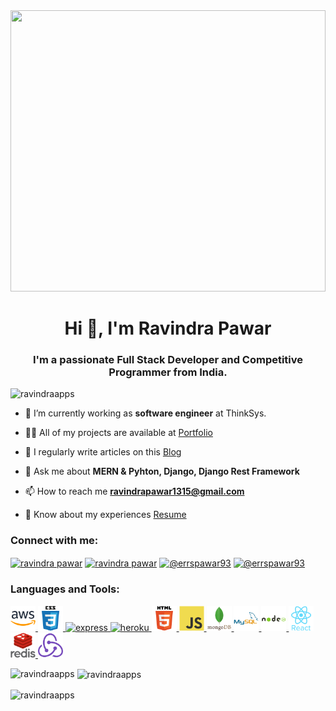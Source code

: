 <img style="width:100%; height:450px;" class="img" src="https://media2.giphy.com/media/qgQUggAC3Pfv687qPC/giphy.gif" alt="">
<h1 align="center">Hi 👋, I'm Ravindra Pawar</h1>
<h3 align="center">I'm a passionate Full Stack Developer and Competitive Programmer from India.</h3>

<p align="left"> <img src="https://komarev.com/ghpvc/?username=ravindraapps&label=Profile%20views&color=0e75b6&style=flat" alt="ravindraapps" /> </p>

- 🌱 I’m currently working as **software engineer** at ThinkSys.

- 👨‍💻 All of my projects are available at [Portfolio](https://pawar-ravindra-apps.netlify.app/)

- 📝 I regularly write articles on this [Blog](https://medium.com/@errspawar93)

- 💬 Ask me about **MERN & Pyhton, Django, Django Rest Framework**

- 📫 How to reach me **ravindrapawar1315@gmail.com**

- 📄 Know about my experiences [Resume](https://drive.google.com/file/d/1iOH6JxafroJKtaD8z8cu7K6krNY1YtXd/view?usp=share_link)

<h3 align="left">Connect with me:</h3>
<p align="left">
<a href="https://linkedin.com/in/ravindra pawar" target="blank"><img align="center" src="https://raw.githubusercontent.com/rahuldkjain/github-profile-readme-generator/master/src/images/icons/Social/linked-in-alt.svg" alt="ravindra pawar" height="30" width="40" /></a>
<a href="https://hashnode.com/ravindra pawar" target="blank"><img align="center" src="https://raw.githubusercontent.com/rahuldkjain/github-profile-readme-generator/master/src/images/icons/Social/hashnode.svg" alt="ravindra pawar" height="30" width="40" /></a>
<a href="https://medium.com/@errspawar93" target="blank"><img align="center" src="https://raw.githubusercontent.com/rahuldkjain/github-profile-readme-generator/master/src/images/icons/Social/medium.svg" alt="@errspawar93" height="30" width="40" /></a>
<a href="https://www.hackerearth.com/@errspawar93" target="blank"><img align="center" src="https://raw.githubusercontent.com/rahuldkjain/github-profile-readme-generator/master/src/images/icons/Social/hackerearth.svg" alt="@errspawar93" height="30" width="40" /></a>
</p>

<h3 align="left">Languages and Tools:</h3>
<p align="left"> <a href="https://aws.amazon.com" target="_blank" rel="noreferrer"> <img src="https://raw.githubusercontent.com/devicons/devicon/master/icons/amazonwebservices/amazonwebservices-original-wordmark.svg" alt="aws" width="40" height="40"/> </a> <a href="https://www.w3schools.com/css/" target="_blank" rel="noreferrer"> <img src="https://raw.githubusercontent.com/devicons/devicon/master/icons/css3/css3-original-wordmark.svg" alt="css3" width="40" height="40"/> </a> <a href="https://expressjs.com" target="_blank" rel="noreferrer"> <img src="https://www.google.com/url?sa=i&url=https%3A%2F%2Fwww.python.org%2Fcommunity%2Flogos%2F&psig=AOvVaw2IpXpdrjdHNmQn3kzzv1M6&ust=1671798886027000&source=images&cd=vfe&ved=0CA8QjRxqFwoTCKDrlq2ejfwCFQAAAAAdAAAAABAE" alt="express" width="40" height="40"/> </a> <a href="https://heroku.com" target="_blank" rel="noreferrer"> <img src="https://www.vectorlogo.zone/logos/heroku/heroku-icon.svg" alt="heroku" width="40" height="40"/> </a> <a href="https://www.w3.org/html/" target="_blank" rel="noreferrer"> <img src="https://raw.githubusercontent.com/devicons/devicon/master/icons/html5/html5-original-wordmark.svg" alt="html5" width="40" height="40"/> </a> <a href="https://developer.mozilla.org/en-US/docs/Web/JavaScript" target="_blank" rel="noreferrer"> <img src="https://raw.githubusercontent.com/devicons/devicon/master/icons/javascript/javascript-original.svg" alt="javascript" width="40" height="40"/> </a> <a href="https://www.mongodb.com/" target="_blank" rel="noreferrer"> <img src="https://raw.githubusercontent.com/devicons/devicon/master/icons/mongodb/mongodb-original-wordmark.svg" alt="mongodb" width="40" height="40"/> </a> <a href="https://www.mysql.com/" target="_blank" rel="noreferrer"> <img src="https://raw.githubusercontent.com/devicons/devicon/master/icons/mysql/mysql-original-wordmark.svg" alt="mysql" width="40" height="40"/> </a> <a href="https://nodejs.org" target="_blank" rel="noreferrer"> <img src="https://raw.githubusercontent.com/devicons/devicon/master/icons/nodejs/nodejs-original-wordmark.svg" alt="nodejs" width="40" height="40"/> </a> <a href="https://reactjs.org/" target="_blank" rel="noreferrer"> <img src="https://raw.githubusercontent.com/devicons/devicon/master/icons/react/react-original-wordmark.svg" alt="react" width="40" height="40"/> </a> <a href="https://redis.io" target="_blank" rel="noreferrer"> <img src="https://raw.githubusercontent.com/devicons/devicon/master/icons/redis/redis-original-wordmark.svg" alt="redis" width="40" height="40"/> </a> <a href="https://redux.js.org" target="_blank" rel="noreferrer"> <img src="https://raw.githubusercontent.com/devicons/devicon/master/icons/redux/redux-original.svg" alt="redux" width="40" height="40"/> </a> </p>

<p><img align="left" src="https://github-readme-stats.vercel.app/api/top-langs?username=ravindraapps&show_icons=true&locale=en&layout=compact" alt="ravindraapps" /></p>

<p>&nbsp;<img align="center" src="https://github-readme-stats.vercel.app/api?username=ravindraapps&show_icons=true&locale=en" alt="ravindraapps" /></p>

<p><img align="center" src="https://github-readme-streak-stats.herokuapp.com/?user=ravindraapps&" alt="ravindraapps" /></p>
